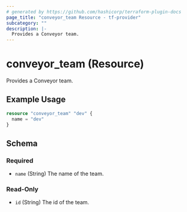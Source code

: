 ```yaml
---
# generated by https://github.com/hashicorp/terraform-plugin-docs
page_title: "conveyor_team Resource - tf-provider"
subcategory: ""
description: |-
  Provides a Conveyor team.
---
```


# conveyor_team (Resource)

Provides a Conveyor team.

## Example Usage

```terraform
resource "conveyor_team" "dev" {
  name = "dev"
}
```

<!-- schema generated by tfplugindocs -->
## Schema

### Required

- `name` (String) The name of the team.

### Read-Only

- `id` (String) The id of the team.


